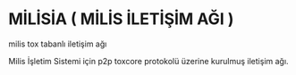 # MİLİSİA ( MİLİS İLETİŞİM AĞI )
milis tox tabanlı iletişim ağı 

Milis İşletim Sistemi için p2p toxcore protokolü üzerine kurulmuş iletişim ağı.
